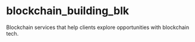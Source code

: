 # blockchain_building_blk
Blockchain services that help clients explore opportunities with blockchain tech.
